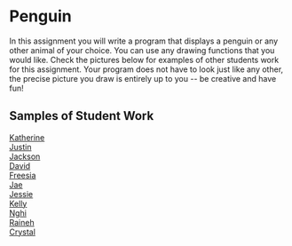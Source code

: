 Penguin
=======
In this assignment you will write a program that displays a penguin or any other animal of your choice. You can use any drawing functions that you would like. Check the pictures below for examples of other students work for this assignment. Your program does not have to look just like any other, the precise picture you draw is entirely up to you -- be creative and have fun!

Samples of Student Work   
-----------------------   
[Katherine](KatherineAnimal.PNG)   
[Justin](JustinMonkey.PNG)   
[Jackson](JacksonCat.PNG)   
[David](DavidCat.PNG)	   
[Freesia](FreesiaPenguin.PNG)	 
[Jae](JaeUglyGuy.PNG)   
[Jessie](JessieHippo.PNG)	   
[Kelly](KellyPenguin.PNG)   
[Nghi](PenguinNghi.PNG)   
[Raineh](PenguinRaineh.PNG)   
[Crystal](CrystalPenguin.PNG)   
